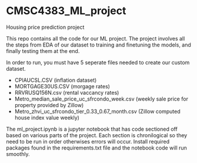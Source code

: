 # CMSC4383_ML_project
Housing price prediction project


This repo contains all the code for our ML project. The project involves all the steps from EDA of our dataset to training and finetuning the models, and finally testing them at the end.

In order to run, you must have 5 seperate files needed to create our custom dataset.
  - CPIAUCSL.CSV (inflation dataset)
  - MORTGAGE30US.CSV (morgage rates)
  - RRVRUSQ156N.csv (rental vaccancy rates)
  - Metro_median_sale_price_uc_sfrcondo_week.csv (weekly sale price for property provided by Zillow)
  - Metro_zhvi_uc_sfrcondo_tier_0.33_0.67_month.csv (Zillow computed house index value weekly)


The ml_project.ipynb is a jupyter notebook that has code sectioned off based on various parts of the project.
Each section is chronilogical so they need to be run in order otherwises errors will occur.
Install required packages found in the requirements.txt file and the notebook code will run smoothly. 
